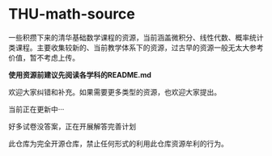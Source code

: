 # THU-math-source
一些积攒下来的清华基础数学课程的资源，当前涵盖微积分、线性代数、概率统计类课程。主要收集较新的、当前教学体系下的资源，过古早的资源一般无太大参考价值，暂不考虑上传。

**使用资源前建议先阅读各学科的README.md**

欢迎大家纠错和补充。如果需要更多类型的资源，也欢迎大家提出。

当前正在更新中···

好多试卷没答案，正在开展解答完善计划

此仓库为完全开源仓库，禁止任何形式的利用此仓库资源牟利的行为。
